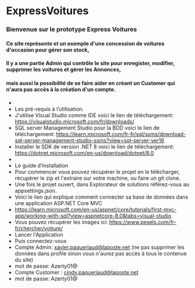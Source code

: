 # ExpressVoitures
### Bienvenue sur le prototype Express Voitures
#### Ce site représente et un exemple d'une concession de voitures d'occasion pour gérer son stock,
#### Il y a une partie Admin qui contrôle le site pour enregister, modifier, supprimer les voitures et gérer les Annonces,
#### mais aussi la possibilité de se faire aider en créant un Customer qui n'aura pas accès à la création d'un compte.
*
* Les pré-requis à l’utilisation.
* J'utilise Visual Studio comme IDE voici le lien de téléchargement: https://visualstudio.microsoft.com/fr/downloads/ 
* SQL server Management Studio pour la BDD voici le lien de téléchargement: https://learn.microsoft.com/fr-fr/sql/ssms/download-sql-server-management-studio-ssms?view=sql-server-ver16
* Installer le SDK de version .NET 8 voici le lien de téléchargement: https://dotnet.microsoft.com/en-us/download/dotnet/8.0
*
* Le guide d’installation
* Pour commencer vous pouvez récupérer le projet en le télécharger, récupérer le zip et l'extraire sur votre machine, ou faire un git clone.
* Une fois le projet ouvert, dans Explorateur de solutions référez-vous au appsettings.json.
* Voici le lien qui explique comment connecter sa base de données dans une application ASP.NET Core MVC
* https://learn.microsoft.com/en-us/aspnet/core/tutorials/first-mvc-app/working-with-sql?view=aspnetcore-8.0&tabs=visual-studio
* Vous pouvez récupérer les images ici: https://www.pexels.com/fr-fr/chercher/voiture/ 
* Lancer l'Application
* Puis connectez-vous 
* Compte Admin: xavier.paqueriaud@laposte.net (ne pas supprimer les données dans profile sinon vous n'aurez pas accès à tous le contenue du site)
* mot de passe: Azerty01@
* Compte Customer : cindy.paqueriaud@laposte.net
* mot de passe: Azerty01@
